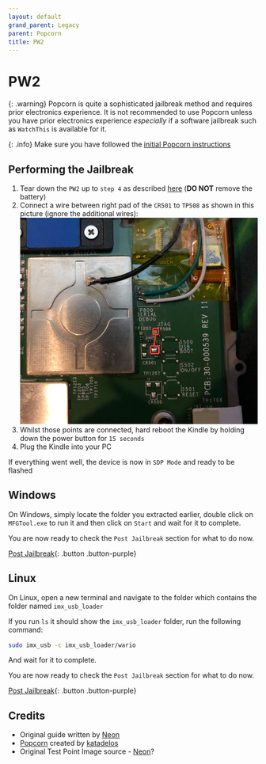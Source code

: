 ```yaml
---
layout: default
grand_parent: Legacy
parent: Popcorn
title: PW2
---
```


# PW2

{: .warning}
Popcorn is quite a sophisticated jailbreak method and requires prior electronics experience. It is not recommended to use Popcorn unless you have prior electronics experience *especially* if a software jailbreak such as `WatchThis` is available for it.

{: .info}
Make sure you have followed the [initial Popcorn instructions](./)

## Performing the Jailbreak
1. Tear down the `PW2` up to `step 4` as described [here](https://www.ifixit.com/Guide/Kindle+Paperwhite+2nd+Generation+Motherboard+Replacement/71196) (**DO NOT** remove the battery)
2. Connect a wire between right pad of the `CR501` to `TP508` as shown in this picture (ignore the additional wires): ![Jumpers](./PW2-PW3.png)
3. Whilst those points are connected, hard reboot the Kindle by holding down the power button for `15 seconds`
4. Plug the Kindle into your PC

If everything went well, the device is now in `SDP Mode` and ready to be flashed

## Windows
On Windows, simply locate the folder you extracted earlier, double click on `MFGTool.exe` to run it and then click on `Start` and wait for it to complete.

You are now ready to check the `Post Jailbreak` section for what to do now.

[Post Jailbreak](../../post-jailbreak/){: .button .button-purple}


## Linux
On Linux, open a new terminal and navigate to the folder which contains the folder named `imx_usb_loader`

If you run `ls` it should show the `imx_usb_loader` folder, run the following command:
~~~bash
sudo imx_usb -c imx_usb_loader/wario
~~~
And wait for it to complete.

You are now ready to check the `Post Jailbreak` section for what to do now.

[Post Jailbreak](../../post-jailbreak/){: .button .button-purple}

## Credits
- Original guide written by [Neon](https://www.mobileread.com/forums/member.php?u=329187)
- [Popcorn](https://www.mobileread.com/forums/showthread.php?t=345655) created by [katadelos](https://www.mobileread.com/forums/member.php?u=308426)
- Original Test Point Image source - [Neon](https://www.mobileread.com/forums/member.php?u=329187)?